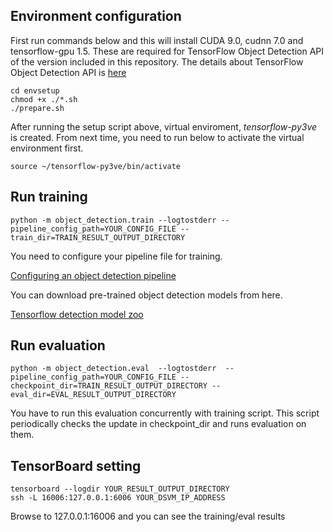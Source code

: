 ## Environment configuration

First run commands below and this will install CUDA 9.0, cudnn 7.0  and tensorflow-gpu 1.5. These are required for TensorFlow Object Detection API of the version included in this repository. The details about TensorFlow Object Detection API is [here](https://github.com/tensorflow/models/tree/master/research/object_detection)
```
cd envsetup
chmod +x ./*.sh
./prepare.sh
```
After running the setup script above, virtual enviroment, *tensorflow-py3ve* is created. From next time, you need to run below to activate the virtual environment first.
```
source ~/tensorflow-py3ve/bin/activate
```

## Run training
```
python -m object_detection.train --logtostderr --pipeline_config_path=YOUR_CONFIG_FILE --train_dir=TRAIN_RESULT_OUTPUT_DIRECTORY
```

You need to configure your pipeline file for training.

[Configuring an object detection pipeline](https://github.com/tensorflow/models/blob/master/research/object_detection/g3doc/configuring_jobs.md)

You can download pre-trained object detection models from here.

[Tensorflow detection model zoo](https://github.com/tensorflow/models/blob/master/research/object_detection/g3doc/detection_model_zoo.md)

## Run evaluation
```
python -m object_detection.eval  --logtostderr  --pipeline_config_path=YOUR_CONFIG_FILE --checkpoint_dir=TRAIN_RESULT_OUTPUT_DIRECTORY --eval_dir=EVAL_RESULT_OUTPUT_DIRECTORY
```
You have to run this evaluation concurrently with training script. This script periodically checks the update in checkpoint_dir and runs evaluation on them.


## TensorBoard setting
```
tensorboard --logdir YOUR_RESULT_OUTPUT_DIRECTORY
ssh -L 16006:127.0.0.1:6006 YOUR_DSVM_IP_ADDRESS
```
Browse to 127.0.0.1:16006 and you can see the training/eval results